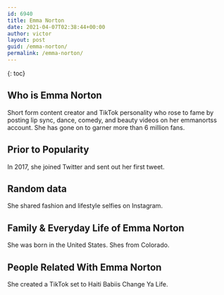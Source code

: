 ```yaml
---
id: 6940
title: Emma Norton
date: 2021-04-07T02:38:44+00:00
author: victor
layout: post
guid: /emma-norton/
permalink: /emma-norton/
---
```



{: toc}


## Who is Emma Norton



Short form content creator and TikTok personality who rose to fame by posting lip sync, dance, comedy, and beauty videos on her emmanortss account. She has gone on to garner more than 6 million fans.

                
                
                
## Prior to Popularity



In 2017, she joined Twitter and sent out her first tweet.

                
                
                
## Random data



She shared fashion and lifestyle selfies on Instagram.

                
                
                
## Family & Everyday Life of Emma Norton



She was born in the United States. Shes from Colorado.

                
                
                
## People Related With Emma Norton



She created a TikTok set to Haiti Babiis Change Ya Life. 

                
              
            
          
          
          